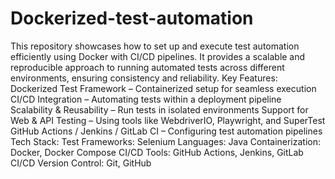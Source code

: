# Dockerized-test-automation
This repository showcases how to set up and execute test automation efficiently using Docker with CI/CD pipelines. It provides a scalable and reproducible approach to running automated tests across different environments, ensuring consistency and reliability.
Key Features:
Dockerized Test Framework – Containerized setup for seamless execution
CI/CD Integration – Automating tests within a deployment pipeline
Scalability & Reusability – Run tests in isolated environments
Support for Web & API Testing – Using tools like WebdriverIO, Playwright, and SuperTest
GitHub Actions / Jenkins / GitLab CI – Configuring test automation pipelines
Tech Stack:
Test Frameworks: Selenium
Languages: Java
Containerization: Docker, Docker Compose
CI/CD Tools: GitHub Actions, Jenkins, GitLab CI/CD
Version Control: Git, GitHub
